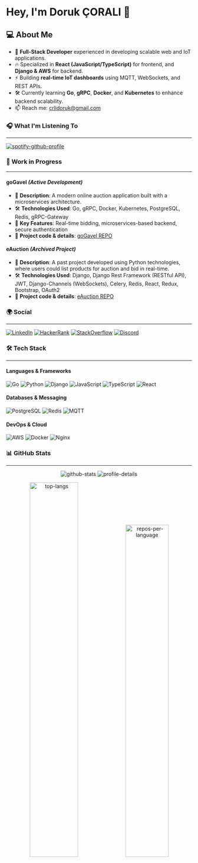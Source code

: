 <!-- markdownlint-disable html -->
<!-- Head -->
# Hey, I'm Doruk ÇORALI 👋

## 💻 About Me

- 🚀 **Full-Stack Developer** experienced in developing scalable web and IoT applications.
- 🔥 Specialized in **React (JavaScript/TypeScript)** for frontend, and **Django & AWS** for backend.
- ⚡️ Building **real-time IoT dashboards** using MQTT, WebSockets, and REST APIs.
- 🛠️ Currently learning **Go**, **gRPC**, **Docker**, and **Kubernetes** to enhance backend scalability.
- 📫 Reach me: [crlidoruk@gmail.com](mailto:crlidoruk@gmail.com)

### 🎧 What I'm Listening To

---
[![spotify-github-profile](https://spotify-github-profile.kittinanx.com/api/view?uid=11128288237&cover_image=true&theme=natemoo-re&show_offline=true&background_color=121212&interchange=false&bar_color=53b14f&bar_color_cover=false)](https://spotify-github-profile.kittinanx.com/api/view?uid=11128288237&redirect=true)

<!-- Work in Progress -->
### 🚧 Work in Progress

---

#### goGavel _(Active Development)_

- 📝 **Description**: A modern online auction application built with a microservices architecture.
- 🛠️ **Technologies Used**: Go, gRPC, Docker, Kubernetes, PostgreSQL, Redis, gRPC-Gateway
- 🚀 **Key Features**: Real-time bidding, microservices-based backend, secure authentication
- 📖 **Project code & details**: [goGavel REPO](https://github.com/nidea1/go-gavel)

#### eAuction _(Archived Project)_

- 📝 **Description**: A past project developed using Python technologies, where users could list products for auction and bid in real-time.
- 🛠️ **Technologies Used**: Django, Django Rest Framework (RESTful API), JWT, Django-Channels (WebSockets), Celery, Redis, React, Redux, Bootstrap, OAuth2
- 📖 **Project code & details**: [eAuction REPO](https://github.com/nidea1/e-Auction)

<!-- Social icons -->
### 🌍 Social

---
[![LinkedIn](https://img.shields.io/badge/-LinkedIn-blue?style=for-the-badge&logo=Linkedin&logoColor=white&link=https://www.linkedin.com/in/dorukcrli/)](https://www.linkedin.com/in/dorukcrli/)
[![HackerRank](https://img.shields.io/badge/-HackerRank-2EC866?style=for-the-badge&logo=HackerRank&logoColor=white&link=https://www.hackerrank.com/crlidoruk)](https://www.hackerrank.com/crlidoruk)
[![StackOverflow](https://img.shields.io/badge/-StackOverflow-FE7A16?style=for-the-badge&logo=StackOverflow&logoColor=white&link=https://stackoverflow.com/users/20529650)](https://stackoverflow.com/users/20529650)
[![Discord](https://img.shields.io/badge/-Discord-7289DA?style=for-the-badge&logo=Discord&logoColor=white&link=https://discord.gg/nidea1)](https://discord.gg/nidea1)

<!-- Techs -->
### 🛠️ Tech Stack

---

#### **Languages & Frameworks**

![Go](https://img.shields.io/badge/-Go-00ADD8?style=flat-square&logo=go&logoColor=white)
![Python](https://img.shields.io/badge/-Python-3572A5?style=flat-square&logo=Python&logoColor=white)
![Django](https://img.shields.io/badge/-Django-092E20?style=flat-square&logo=Django&logoColor=white)
![JavaScript](https://img.shields.io/badge/-JavaScript-black?style=flat-square&logo=javascript)
![TypeScript](https://img.shields.io/badge/-TypeScript-3178C6?style=flat-square&logo=typescript&logoColor=white)
![React](https://img.shields.io/badge/-React-61DAFB?style=flat-square&logo=react&logoColor=white)

#### **Databases & Messaging**

![PostgreSQL](https://img.shields.io/badge/-PostgreSQL-336791?style=flat-square&logo=postgresql&logoColor=white)
![Redis](https://img.shields.io/badge/-Redis-DC382D?style=flat-square&logo=redis&logoColor=white)
![MQTT](https://img.shields.io/badge/-MQTT-660066?style=flat-square&logo=mqtt&logoColor=white)

#### **DevOps & Cloud**

![AWS](https://img.shields.io/badge/-AWS-FF9900?style=flat-square&logo=amazon-aws&logoColor=white)
![Docker](https://img.shields.io/badge/-Docker-2496ED?style=flat-square&logo=docker&logoColor=white)
![Nginx](https://img.shields.io/badge/-Nginx-009639?style=flat-square&logo=nginx&logoColor=white)

<!-- GitHub Stats -->
### 📊 GitHub Stats

---
<p align="center">
    <img src="https://github-readme-stats.vercel.app/api?username=nidea1&show_icons=true&theme=tokyonight&hide_border=true" alt="github-stats" />
    <img src="https://github-profile-summary-cards.vercel.app/api/cards/profile-details?username=nidea1&theme=tokyonight" alt="profile-details" />
</p>

<p align="center">
    <img width="51%" src="https://github-readme-stats.vercel.app/api/top-langs/?username=nidea1&layout=compact&theme=tokyonight&hide_border=true" alt="top-langs" />
    <img width="48%" src="https://github-profile-summary-cards.vercel.app/api/cards/repos-per-language?username=nidea1&theme=tokyonight" alt="repos-per-language" />
</p>

